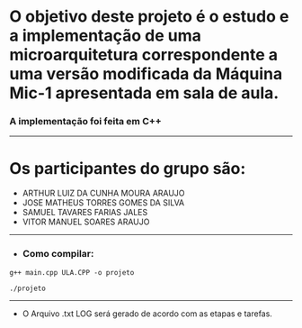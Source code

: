 # O objetivo deste projeto é o estudo e a implementação de uma microarquitetura correspondente a uma versão modificada da Máquina Mic-1 apresentada em sala de aula.
### A implementação foi feita em C++
---
# Os participantes do grupo são:
- ARTHUR LUIZ DA CUNHA MOURA ARAUJO
- JOSE MATHEUS TORRES GOMES DA SILVA
- SAMUEL TAVARES FARIAS JALES
- VITOR MANUEL SOARES ARAUJO
---
- ### Como compilar:
```
g++ main.cpp ULA.CPP -o projeto
```
```
./projeto
```
---
- O Arquivo .txt LOG será gerado de acordo com as etapas e tarefas.

